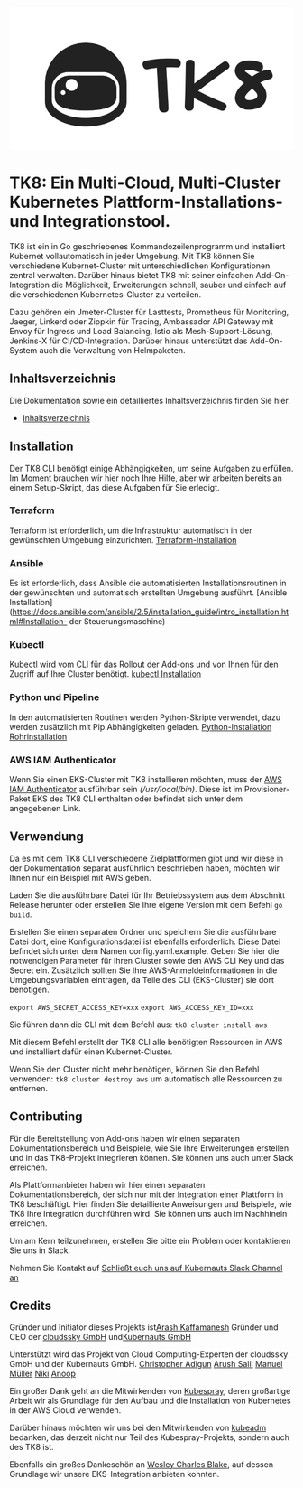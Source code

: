 ![Logo](docs/images/tk8.png)

# TK8: Ein Multi-Cloud, Multi-Cluster Kubernetes Plattform-Installations- und Integrationstool.

TK8 ist ein in Go geschriebenes Kommandozeilenprogramm und installiert Kubernet vollautomatisch in jeder Umgebung. Mit TK8 können Sie verschiedene Kubernet-Cluster mit unterschiedlichen Konfigurationen zentral verwalten. Darüber hinaus bietet TK8 mit seiner einfachen Add-On-Integration die Möglichkeit, Erweiterungen schnell, sauber und einfach auf die verschiedenen Kubernetes-Cluster zu verteilen.

Dazu gehören ein Jmeter-Cluster für Lasttests, Prometheus für Monitoring, Jaeger, Linkerd oder Zippkin für Tracing, Ambassador API Gateway mit Envoy für Ingress und Load Balancing, Istio als Mesh-Support-Lösung, Jenkins-X für CI/CD-Integration. Darüber hinaus unterstützt das Add-On-System auch die Verwaltung von Helmpaketen.

## Inhaltsverzeichnis

Die Dokumentation sowie ein detailliertes Inhaltsverzeichnis finden Sie hier.

* [Inhaltsverzeichnis](docs/de/SUMMARY.md)

## Installation

Der TK8 CLI benötigt einige Abhängigkeiten, um seine Aufgaben zu erfüllen.
Im Moment brauchen wir hier noch Ihre Hilfe, aber wir arbeiten bereits an einem Setup-Skript, das diese Aufgaben für Sie erledigt.

### Terraform

Terraform ist erforderlich, um die Infrastruktur automatisch in der gewünschten Umgebung einzurichten.
[Terraform-Installation](https://www.terraform.io/intro/getting-started/install.html)

### Ansible

Es ist erforderlich, dass Ansible die automatisierten Installationsroutinen in der gewünschten und automatisch erstellten Umgebung ausführt.
[Ansible Installation](https://docs.ansible.com/ansible/2.5/installation_guide/intro_installation.html#Installation- der Steuerungsmaschine)

### Kubectl

Kubectl wird vom CLI für das Rollout der Add-ons und von Ihnen für den Zugriff auf Ihre Cluster benötigt.
[kubectl Installation](https://kubernetes.io/docs/tasks/tools/install-kubectl/)

### Python und Pipeline

In den automatisierten Routinen werden Python-Skripte verwendet, dazu werden zusätzlich mit Pip Abhängigkeiten geladen.
[Python-Installation](https://www.python.org/downloads/)
[Rohrinstallation](https://pip.pypa.io/en/stable/installing/)

### AWS IAM Authenticator

Wenn Sie einen EKS-Cluster mit TK8 installieren möchten, muss der [AWS IAM Authenticator](https://github.com/kubernetes-sigs/aws-iam-authenticator) ausführbar sein _(/usr/local/bin)_. Diese ist im Provisioner-Paket EKS des TK8 CLI enthalten oder befindet sich unter dem angegebenen Link.

## Verwendung

Da es mit dem TK8 CLI verschiedene Zielplattformen gibt und wir diese in der Dokumentation separat ausführlich beschrieben haben, möchten wir Ihnen nur ein Beispiel mit AWS geben.

Laden Sie die ausführbare Datei für Ihr Betriebssystem aus dem Abschnitt Release herunter oder erstellen Sie Ihre eigene Version mit dem Befehl `go build`.

Erstellen Sie einen separaten Ordner und speichern Sie die ausführbare Datei dort, eine Konfigurationsdatei ist ebenfalls erforderlich. Diese Datei befindet sich unter dem Namen config.yaml.example. Geben Sie hier die notwendigen Parameter für Ihren Cluster sowie den AWS CLI Key und das Secret ein. Zusätzlich sollten Sie Ihre AWS-Anmeldeinformationen in die Umgebungsvariablen eintragen, da Teile des CLI (EKS-Cluster) sie dort benötigen.

`export AWS_SECRET_ACCESS_KEY=xxx`
`export AWS_ACCESS_KEY_ID=xxx`

Sie führen dann die CLI mit dem Befehl aus:
`tk8 cluster install aws`

Mit diesem Befehl erstellt der TK8 CLI alle benötigten Ressourcen in AWS und installiert dafür einen Kubernet-Cluster.

Wenn Sie den Cluster nicht mehr benötigen, können Sie den Befehl verwenden:
`tk8 cluster destroy aws`
um automatisch alle Ressourcen zu entfernen.

## Contributing

Für die Bereitstellung von Add-ons haben wir einen separaten Dokumentationsbereich und Beispiele, wie Sie Ihre Erweiterungen erstellen und in das TK8-Projekt integrieren können. Sie können uns auch unter Slack erreichen.

Als Plattformanbieter haben wir hier einen separaten Dokumentationsbereich, der sich nur mit der Integration einer Plattform in TK8 beschäftigt. Hier finden Sie detaillierte Anweisungen und Beispiele, wie TK8 Ihre Integration durchführen wird. Sie können uns auch im Nachhinein erreichen.

Um am Kern teilzunehmen, erstellen Sie bitte ein Problem oder kontaktieren Sie uns in Slack.

Nehmen Sie Kontakt auf
[Schließt euch uns auf Kubernauts Slack Channel an](https://kubernauts-slack-join.herokuapp.com/)

## Credits

Gründer und Initiator dieses Projekts ist[Arash Kaffamanesh](https://github.com/arashkaffamanesh) Gründer und CEO der [cloudssky GmbH](https://cloudssky.com/de/) und[Kubernauts GmbH](https://kubernauts.de/en/home/)

Unterstützt wird das Projekt von Cloud Computing-Experten der cloudssky GmbH und der Kubernauts GmbH.
[Christopher Adigun](https://github.com/infinitydon)
[Arush Salil](https://github.com/arush-sal)
[Manuel Müller](https://github.com/MuellerMH)
[Niki](https://github.com/niki-1905)
[Anoop](https://github.com/anoopl)

Ein großer Dank geht an die Mitwirkenden von [Kubespray](https://github.com/kubernetes-incubator/kubespray), deren großartige Arbeit wir als Grundlage für den Aufbau und die Installation von Kubernetes in der AWS Cloud verwenden.

Darüber hinaus möchten wir uns bei den Mitwirkenden von [kubeadm](https://github.com/kubernetes/kubernetes/tree/master/cmd/kubeadm) bedanken, das derzeit nicht nur Teil des Kubespray-Projekts, sondern auch des TK8 ist.

Ebenfalls ein großes Dankeschön an [Wesley Charles Blake](https://github.com/WesleyCharlesBlake), auf dessen Grundlage wir unsere EKS-Integration anbieten konnten.


